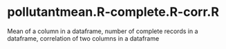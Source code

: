# pollutantmean.R-complete.R-corr.R
Mean of a column in a dataframe, number of complete records in a dataframe, correlation of two columns in a dataframe
